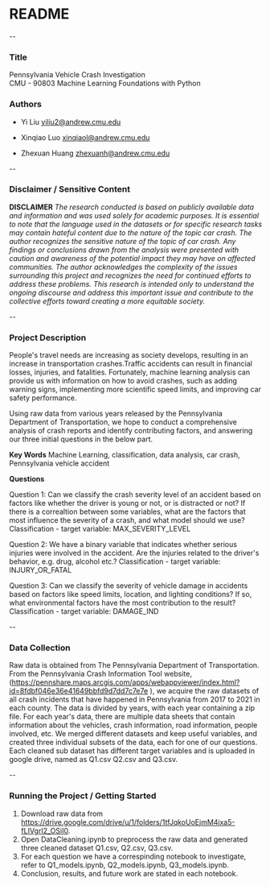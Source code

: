 # README

--

### Title
Pennsylvania Vehicle Crash Investigation  
CMU - 90803 Machine Learning Foundations with Python

### Authors

* Yi Liu
yiliu2@andrew.cmu.edu

* Xinqiao Luo
xinqiaol@andrew.cmu.edu

* Zhexuan Huang
zhexuanh@andrew.cmu.edu



--

### Disclaimer / Sensitive Content

**DISCLAIMER** *The research conducted is based on publicly available data and information and was used solely for academic purposes. It is essential to note that the language used in the datasets or for specific research tasks may contain hateful content due to the nature of the topic car crash. The author recognizes the sensitive nature of the topic of car crash. Any findings or conclusions drawn from the analysis were presented with caution and awareness of the potential impact they may have on affected communities. The author acknowledges the complexity of the issues surrounding this project and recognizes the need for continued efforts to address these problems. This research is intended only to understand the ongoing discourse and address this important issue and contribute to the collective efforts toward creating a more equitable society.*

--

### Project Description
People's travel needs are increasing as society develops, resulting in an increase in
transportation crashes.Traffic accidents can result in financial losses, injuries, and
fatalities. Fortunately, machine learning analysis can provide us with information on
how to avoid crashes, such as adding warning signs, implementing more scientific
speed limits, and improving car safety performance.

Using raw data from various years released by the Pennsylvania Department of
Transportation, we hope to conduct a comprehensive analysis of crash reports and
identify contributing factors, and answering our three initial questions in the below part.


**Key Words** Machine Learning, classification, data analysis, car crash, Pennsylvania vehicle accident

**Questions** 

Question 1: Can we classify the crash severity level of an accident based on factors like whether the driver is young or not, or is distracted or not? If there is a correaltion between some variables, what are the factors that most influence the severity of a crash, and what model should we use?
Classification - target variable: MAX_SEVERITY_LEVEL

Question 2: We have a binary variable that indicates whether serious injuries were involved in the accident. Are the injuries related to the driver's behavior, e.g. drug, alcohol etc.?
Classification - target variable: INJURY_OR_FATAL

Question 3: Can we classify the severity of vehicle damage in accidents based on factors like speed limits, location, and lighting conditions? If so, what environmental factors have the most contribution to the result?
Classification - target variable: DAMAGE_IND

--

### Data Collection

Raw data is obtained from The Pennsylvania Department of Transportation. From the Pennsylvania Crash Information Tool website, 
(https://pennshare.maps.arcgis.com/apps/webappviewer/index.html?id=8fdbf046e36e41649bbfd9d7dd7c7e7e ), we acquire the raw 
datasets of all crash incidents that have happened in Pennsylvania from 2017 to 2021 in each county. The data is divided by years, with 
each year containing a zip file. For each year's data, there are multiple data sheets that contain information about the vehicles, crash information, 
road information, people involved, etc. We merged different datasets and keep useful variables, and created three individual subsets of the data, 
each for one of our questions. Each cleaned sub dataset has different target variables and is uploaded in google drive, named as Q1.csv Q2.csv and Q3.csv.


--

### Running the Project / Getting Started

1. Download raw data from https://drive.google.com/drive/u/1/folders/1tfJqkoUoEjmM4jxa5-fLIVgrI2_OSiI0.
2. Open DataCleaning.ipynb to preprocess the raw data and generated three cleaned dataset Q1.csv, Q2.csv, Q3.csv.
3. For each question we have a correspinding notebook to investigate, refer to Q1_models.ipynb, Q2_models.ipynb, Q3_models.ipynb.
4. Conclusion, results, and future work are stated in each notebook.



